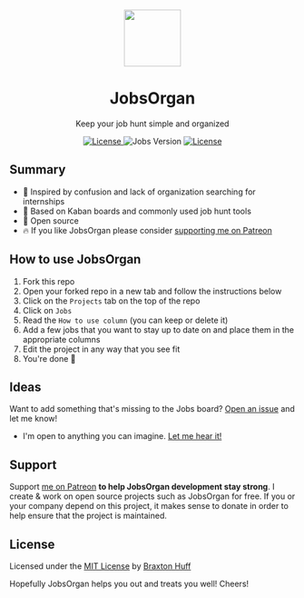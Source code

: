 <p align="center"><a href="https://github.com/3raxton/JobsOrgan/"
target="_blank"><br><img width="100" src="https://emojipedia-us.s3.dualstack.us-west-1.amazonaws.com/thumbs/240/apple/155/money-with-wings_1f4b8.png"></a></p>
<h1 align="center">JobsOrgan</h1>
<p align="center">Keep your job hunt simple and organized</p>
<p align="center">
<a href="https://twitter.com/3raxton"><img src="https://img.shields.io/badge/Contact-@3raxton-blue.svg" alt="License">
</a>
<a><img src="https://img.shields.io/badge/job%20hunt-successful-brightgreen.svg" alt="Jobs Version"></a>
<a href="https://3raxton.github.io/license"><img src="https://img.shields.io/badge/License-MIT-blue.svg" alt="License">
</a>

</p>

## Summary
- 🚨 Inspired by confusion and lack of organization searching for internships
- 🍁 Based on Kaban boards and commonly used job hunt tools
- 🎉 Open source
- 🔥 If you like JobsOrgan please consider <a href="https://www.patreon.com/3raxton" target="_blank"> supporting me on Patreon</a>

## How to use JobsOrgan

1. Fork this repo
2. Open your forked repo in a new tab and follow the instructions below
3. Click on the ```Projects``` tab on the top of the repo
4. Click on ```Jobs```
5. Read the  ```How to use column```  (you can keep or delete it)
6. Add a few jobs that you want to stay up to date on and place them in the appropriate columns
7. Edit the project in any way that you see fit
8. You're done 🎉

## Ideas
Want to add something that's missing to the Jobs board? <a href="https://github.com/3raxton/jobs/issues"  target="_blank">Open an issue</a> and let me know! 
* I'm open to anything you can imagine. <a href="https://twitter.com/3raxton/"  target="_blank">Let me hear it!</a>

## Support

Support [me on Patreon](https://patreon.com/3raxton) **to help JobsOrgan  development stay strong**. I create &amp; work on open source projects such as JobsOrgan for free. If you or your company depend on this project,  it makes sense to donate in order to help ensure that the project is maintained.

## License
Licensed under the [MIT License](https://3raxton.github.io/license/) by [Braxton Huff](https://www.braxtonhuff.com/) 

Hopefully JobsOrgan helps you out and treats you well! Cheers!
